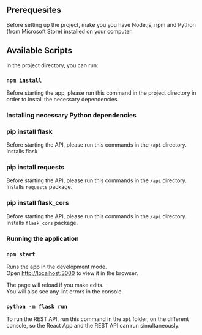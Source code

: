 ## Prerequesites

Before setting up the project, make you you have Node.js, npm and Python (from Microsoft Store) installed on your computer.

## Available Scripts

In the project directory, you can run:

### `npm install`

Before starting the app, please run this command in the project directory in order to install the necessary dependencies.

### Installing necessary Python dependencies

### pip install flask
Before starting the API, please run this commands in the `/api` directory. Installs flask

### pip install requests
Before starting the API, please run this commands in the `/api` directory. Installs `requests` package.

### pip install flask_cors
Before starting the API, please run this commands in the `/api` directory. Installs `flask_cors` package.

### Running the application
### `npm start`

Runs the app in the development mode.\
Open [http://localhost:3000](http://localhost:3000) to view it in the browser.

The page will reload if you make edits.\
You will also see any lint errors in the console.


### `python -m flask run`

To run the REST API, run this command in the `api` folder, on the different console, so the React App and the REST API can run simultaneously.